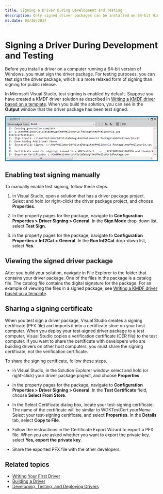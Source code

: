 ```yaml
---
title: Signing a Driver During Development and Testing
description: Only signed driver packages can be installed on 64-bit Windows.  For testing purposes, you can test sign the driver package.
ms.date: 04/20/2017
---
```


# Signing a Driver During Development and Testing

Before you install a driver on a computer running a 64-bit version of Windows, you must sign the driver package. For testing purposes, you can test sign the driver package, which is a more relaxed form of signing than signing for public release.

In Microsoft Visual Studio, test signing is enabled by default. Suppose you have created a KMDF driver solution as described in [Writing a KMDF driver based on a template](../gettingstarted/writing-a-kmdf-driver-based-on-a-template.md). When you build the solution, you can see in the **Output** window that the driver package has been test signed.

![screen shot of the output window.](images/SigningADriver01.png)

## <span id="enabling_test_signing_manually"></span><span id="ENABLING_TEST_SIGNING_MANUALLY"></span>Enabling test signing manually


To manually enable test signing, follow these steps.

1.  In Visual Studio, open a solution that has a driver package project. Select and hold (or right-click) the driver package project, and choose **Properties**.

2.  In the property pages for the package, navigate to **Configuration Properties &gt; Driver Signing &gt; General**. In the **Sign Mode** drop-down list, select **Test Sign**.

3.  In the property pages for the package, navigate to **Configuration Properties &gt; Inf2Cat &gt; General**. In the **Run Inf2Cat** drop-down list, select **Yes**.

## <span id="Viewing_the_signed_driver_package"></span><span id="viewing_the_signed_driver_package"></span><span id="VIEWING_THE_SIGNED_DRIVER_PACKAGE"></span>Viewing the signed driver package


After you build your solution, navigate in File Explorer to the folder that contains your driver package. One of the files in the package is a catalog file. The catalog file contains the digital signature for the package. For an example of viewing the files in a signed package, see [Writing a KMDF driver based on a template](../gettingstarted/writing-a-kmdf-driver-based-on-a-template.md).

## <span id="Sharing_a_signing_certificate"></span><span id="sharing_a_signing_certificate"></span><span id="SHARING_A_SIGNING_CERTIFICATE"></span>Sharing a signing certificate


When you test sign a driver package, Visual Studio creates a signing certificate (PFX file) and imports it into a certificate store on your host computer. When you deploy your test-signed driver package to a test computer, Visual Studio copies a verification certificate (CER file) to the test computer. If you want to share the certificate with developers who are building drivers on other host computers, you must share the signing certificate, not the verification certificate.

To share the signing certificate, follow these steps.

-   In Visual Studio, in the Solution Explorer window, select and hold (or right-click) your driver package project, and choose **Properties**.
-   In the property pages for the package, navigate to **Configuration Properties &gt; Driver Signing &gt; General**. In the **Test Certificate** field, choose **Select From Store**.

-   In the Select Certificate dialog box, locate your test-signing certificate. The name of the certificate will be similar to WDKTestCert *yourName*. Select your test-signing certificate, and select **Properties**. In the **Details** tab, select **Copy to File**.
-   Follow the instructions in the Certificate Export Wizard to export a PFX file. When you are asked whether you want to export the private key, select **Yes, export the private key**.
-   Share the exported PFX file with the other developers.

## <span id="related_topics"></span>Related topics


* [Writing Your First Driver](../gettingstarted/writing-your-first-driver.md)
* [Building a Driver](building-a-driver.md)
* [Developing, Testing, and Deploying Drivers](index.md)
 


